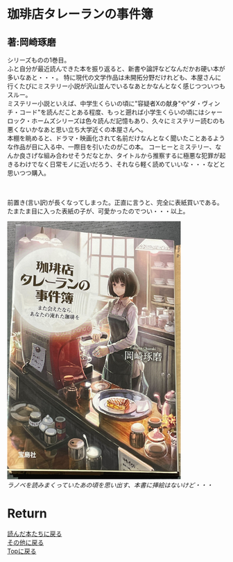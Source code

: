 <!-- Google tag (gtag.js) -->
<script async src="https://www.googletagmanager.com/gtag/js?id=G-8P412RLRC8"></script>
<script>
  window.dataLayer = window.dataLayer || [];
  function gtag(){dataLayer.push(arguments);}
  gtag('js', new Date());

  gtag('config', 'G-8P412RLRC8');
</script>

# 珈琲店タレーランの事件簿
## 著:岡崎琢磨

シリーズものの1巻目。<br>
ふと自分が最近読んできた本を振り返ると、新書や論評などなんだかお硬い本が多いなあと・・・。
特に現代の文学作品は未開拓分野だけれども、本屋さんに行くたびにミステリー小説が沢山並んでいるなあとかなんとなく感じつついつもスルー。<br>
ミステリー小説といえば、中学生くらいの頃に"容疑者Xの献身"や"ダ・ヴィンチ・コード"を読んだことある程度、もっと遡れば小学生くらいの頃にはシャーロック・ホームズシリーズは色々読んだ記憶もあり、久々にミステリー読むのも悪くないかなあと思い立ち大学近くの本屋さんへ。<br>
本棚を眺めると、ドラマ・映画化されて名前だけなんとなく聞いたことあるような作品が目に入る中、一際目を引いたのがこの本。
コーヒーとミステリー、なんか良さげな組み合わせそうだなとか、タイトルから推察するに極悪な犯罪が起きるわけでなく日常モノに近いだろう、それなら軽く読めていいな・・・などと思いつつ購入。



<br><br>
前置き(言い訳)が長くなってしまった。正直に言うと、完全に表紙買いである。
たまたま目に入った表紙の子が、可愛かったのでつい・・・以上。<br>



<p>
<img src="./image/coffee.png" width="400px" title="coffee"><br>
<em>ラノベを読みまくっていたあの頃を思い出す、本書に挿絵はないけど・・・</em>
</p>



# Return
[読んだ本たちに戻る](../book_log.md)<br>
[その他に戻る](../others.md)<br>
[Topに戻る](https://motoyashinozaki.github.io/minidora/)